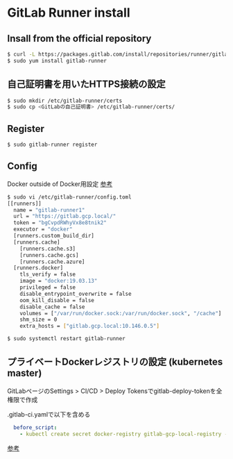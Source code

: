 # GitLab Runner install

## Insall from the official repository
```bash
$ curl -L https://packages.gitlab.com/install/repositories/runner/gitlab-runner/script.rpm.sh | sudo bash
$ sudo yum install gitlab-runner
```


## 自己証明書を用いたHTTPS接続の設定
```bash
$ sudo mkdir /etc/gitlab-runner/certs
$ sudo cp <GitLabの自己証明書> /etc/gitlab-runner/certs/
```


## Register
```bash
$ sudo gitlab-runner register
```


## Config
Docker outside of Docker用設定 [参考](https://docs.gitlab.com/ee/ci/docker/using_docker_build.html#use-docker-socket-binding)
```bash
$ sudo vi /etc/gitlab-runner/config.toml 
[[runners]]
  name = "gitlab-runner1"
  url = "https://gitlab.gcp.local/"
  token = "bgCvpdRWhyVx8e8tnik2"
  executor = "docker"
  [runners.custom_build_dir]
  [runners.cache]
    [runners.cache.s3]
    [runners.cache.gcs]
    [runners.cache.azure]
  [runners.docker]
    tls_verify = false
    image = "docker:19.03.13"
    privileged = false
    disable_entrypoint_overwrite = false
    oom_kill_disable = false
    disable_cache = false
    volumes = ["/var/run/docker.sock:/var/run/docker.sock", "/cache"]
    shm_size = 0
    extra_hosts = ["gitlab.gcp.local:10.146.0.5"]

$ sudo systemctl restart gitlab-runner
```


## プライベートDockerレジストリの設定 (kubernetes master)
GitLabページのSettings > CI/CD > Deploy Tokensでgitlab-deploy-tokenを全権限で作成

.gitlab-ci.yamlで以下を含める
```yaml
  before_script:
    - kubectl create secret docker-registry gitlab-gcp-local-registry --docker-server="$CI_REGISTRY" --docker-username="$CI_DEPLOY_USER" --docker-password="$CI_DEPLOY_PASSWORD" --docker-email="$GITLAB_USER_EMAIL" -o yaml --dry-run | kubectl apply -f -
```
[参考](https://docs.gitlab.com/ee/user/project/clusters/#deployment-variables)
